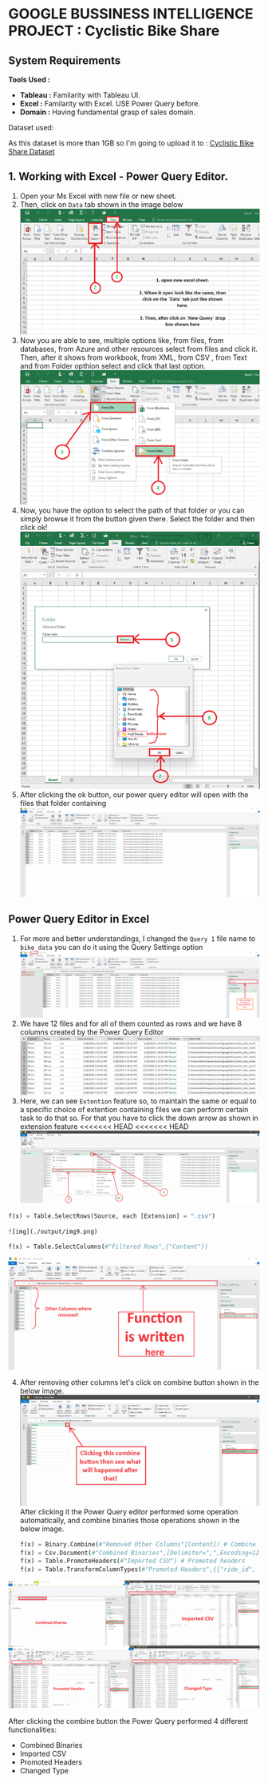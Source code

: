 # GOOGLE BUSSINESS INTELLIGENCE PROJECT : Cyclistic Bike Share

## System Requirements

**Tools Used :**

- **Tableau :** Familarity with Tableau UI.
- **Excel :** Familarity with Excel. USE Power Query before.
- **Domain :** Having fundamental grasp of sales domain.

Dataset used:

As this dataset is more than 1GB so I'm going to upload it to : [Cyclistic Bike Share Dataset](https://drive.google.com/drive/folders/16MQJ6CQW-_tiZsoHRnMredfOzvulW_eA?usp=sharing)

## 1. Working with Excel - Power Query Editor.

1. Open your Ms Excel with new file or new sheet.
2. Then, click on `Data` tab shown in the image below
   ![excel](./output/img2.png)
3. Now you are able to see, multiple options like, from files, from databases, from Azure and other resources select from files and click it. Then, after it shows from workbook, from XML, from CSV , from Text and from Folder opthion select and click that last option.
   ![excel 2](./output/img3.png)
4. Now, you have the option to select the path of that folder or you can simply browse it from the button given there. Select the folder and then click ok!
   ![img](./output/img4.png)
5. After clicking the ok button, our power query editor will open with the files that folder containing
   ![img](./output/img5.png)

## Power Query Editor in Excel

1. For more and better understandings, I changed the `Query 1` file name to `bike_data` you can do it using the Query Settings option
   ![img](./output/img6.png)
2. We have 12 files and for all of them counted as rows and we have 8 columns created by the Power Query Editor
   ![img](./output/img7.png)
3. Here, we can see `Extention` feature so, to maintain the same or equal to a specific choice of extention containing files we can perform certain task to do that so. For that you have to click the down arrow as shown in extension feature
   <<<<<<< HEAD
   <<<<<<< HEAD
   ![img](./output/img8.png)

```python
f(x) = Table.SelectRows(Source, each [Extension] = ".csv")
```

    ![img](./output/img9.png)

```python
f(x) = Table.SelectColumns(#"Filtered Rows",{"Content"})
```

![img](./output/img10.png)

4. After removing other columns let's click on combine button shown in the below image.
   ![img](./output/img11.png)
   After clicking it the Power Query editor performed some operation automatically, and combine binaries those operations shown in the below image.

   ```python
   f(x) = Binary.Combine(#"Removed Other Columns"[Content]) # Combine binaries
   f(x) = Csv.Document(#"Combined Binaries",[Delimiter=",",Encoding=1252]) # Imported Csv
   f(x) = Table.PromoteHeaders(#"Imported CSV") # Promoted headers
   f(x) = Table.TransformColumnTypes(#"Promoted Headers",{{"ride_id", type text}, {"rideable_type", type text}, {"started_at", type datetime}, {"ended_at", type datetime}, {"start_station_name", type text}, {"start_station_id", type text}, {"end_station_name", type text}, {"end_station_id", type text}, {"start_lat", type number}, {"start_lng", type number}, {"end_lat", type number}, {"end_lng", type number}, {"member_casual", type text}}) # Changed Type
   ```

![img](./output/img12.png)

After clicking the combine button the Power Query performed 4 different functionalities:

- Combined Binaries
- Imported CSV
- Promoted Headers
- Changed Type
